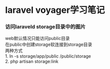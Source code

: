 # laravel  voyager学习笔记


### 访问laraveld storage目录中的图片
  web默认情况只能访问public目录  
  在public中创建storage软连接到storage目录  
  两种方式  
    1. ln -s storage/app/public /public/storage  
    2. php artisan storage:link